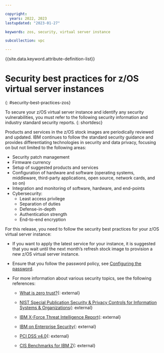 ```yaml
---

copyright:
  years: 2022, 2023
lastupdated: "2023-01-27"

keywords: zos, security, virtual server instance

subcollection: vpc

---
```


{{site.data.keyword.attribute-definition-list}}

# Security best practices for z/OS virtual server instances
{: #security-best-practices-zos}

To secure your z/OS virtual server instance and identify any security vulnerabilities, you must refer to the following security information and industry standard security reports.
{: shortdesc} 

Products and services in the z/OS stock images are periodically reviewed and updated. IBM continues to follow the standard security guidance and provides differentiating technologies in security and data privacy, focusing on but not limited to the following areas:  
* Security patch management
* Firmware currency  
* Setup of suggested products and services
* Configuration of hardware and software (operating systems, middleware, third-party applications, open source, network cards, and so on)
* Integration and monitoring of software, hardware, and end-points
* Cybersecurity:
    * Least access privilege
    * Separation of duties
    * Defense-in-depth
    * Authentication strength
    * End-to-end encryption

For this release, you need to follow the security best practices for your z/OS virtual server instance:  

* If you want to apply the latest service for your instance, it is suggested that you wait until the next month’s refresh stock image to provision a new z/OS virtual server instance. 

* Ensure that you follow the password policy, see [Configuring the password](/docs/vpc?topic=vpc-vsi_is_connecting_zos#configure-password).

* For more information about various security topics, see the following references:  

    * [What is zero trust?](https://www.ibm.com/topics/zero-trust){: external}

    * [NIST Special Publication Security & Privacy Controls for Information Systems & Organizations](https://doi.org/10.6028/NIST.SP.800-53r5){: external}

    * [IBM X-Force Threat Intelligence Report](https://www.ibm.com/security/data-breach/threat-intelligence/){: external}

    * [IBM on Enterprise Security](https://www.ibm.com/it-infrastructure/z/capabilities/enterprise-security){: external}

    * [PCI DSS v4.0](https://www.pcisecuritystandards.org/documents/PCI-DSS-v4_0.pdf){: external}

    * [CIS Benchmarks for IBM Z](https://workbench.cisecurity.org/files/3877){: external}

 